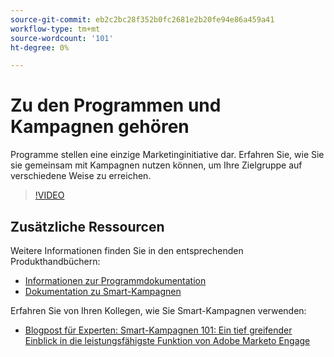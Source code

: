 ```yaml
---
source-git-commit: eb2c2bc28f352b0fc2681e2b20fe94e86a459a41
workflow-type: tm+mt
source-wordcount: '101'
ht-degree: 0%

---
```

# Zu den Programmen und Kampagnen gehören

Programme stellen eine einzige Marketinginitiative dar. Erfahren Sie, wie Sie sie gemeinsam mit Kampagnen nutzen können, um Ihre Zielgruppe auf verschiedene Weise zu erreichen.

>[!VIDEO](https://video.tv.adobe.com/v/3418042/?quality=12&learn=on)

## Zusätzliche Ressourcen

Weitere Informationen finden Sie in den entsprechenden Produkthandbüchern:

* [Informationen zur Programmdokumentation](https://experienceleague.adobe.com/docs/marketo/using/product-docs/core-marketo-concepts/programs/creating-programs/understanding-programs.html?lang=en)
* [Dokumentation zu Smart-Kampagnen](https://experienceleague.adobe.com/docs/marketo/using/product-docs/core-marketo-concepts/smart-campaigns/understanding-smart-campaigns.html?lang=en)

Erfahren Sie von Ihren Kollegen, wie Sie Smart-Kampagnen verwenden:

* [Blogpost für Experten: Smart-Kampagnen 101: Ein tief greifender Einblick in die leistungsfähigste Funktion von Adobe Marketo Engage](https://nation.marketo.com/t5/product-blogs/smart-campaigns-101-a-deep-dive-into-adobe-marketo-engage-s-most/ba-p/313385#M1838)